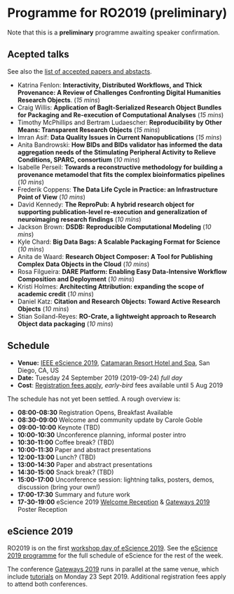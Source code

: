 # Programme for RO2019 (preliminary)

Note that this is a **preliminary** programme awaiting speaker confirmation.

## Acepted talks

See also the [list of accepted papers and abstacts](/ro2019/proceedings).

* Katrina Fenlon: **Interactivity, Distributed Workflows, and Thick Provenance: A Review of Challenges Confronting Digital Humanities Research Objects**. (_15 mins_)
* Craig Willis: **Application of BagIt-Serialized Research Object Bundles for Packaging and Re-execution of Computational Analyses** (_15 mins_)
* Timothy McPhillips and Bertram Ludaescher: **Reproducibility by Other Means: Transparent Research Objects** (_15 mins_)
* Imran Asif: **Data Quality Issues in Current Nanopublications** (_15 mins_)
* Anita Bandrowski: **How BIDs and BIDs validator has informed the data aggregation needs of the Stimulating Peripheral Activity to Relieve Conditions, SPARC, consortium** (_10 mins_)
* Isabelle Perseil: **Towards a reconstructive methodology for building a provenance metamodel that fits the complex bioinformatics pipelines** (_10 mins_)
* Frederik Coppens: **The Data Life Cycle in Practice: an Infrastructure Point of View** (_10 mins_)
* David Kennedy: **The ReproPub: A hybrid research object for supporting publication-level re-execution and generalization of neuroimaging research findings** (_10 mins_)
* Jackson Brown: **DSDB: Reproducible Computational Modeling** (_10 mins_)
* Kyle Chard:	**Big Data Bags: A Scalable Packaging Format for Science** (_10 mins_)
* Anita de Waard: **Research Object Composer: A Tool for Publishing Complex Data Objects in the Cloud** (_10 mins_)
* Rosa Filgueira:	**DARE Platform: Enabling Easy Data-Intensive Workflow Composition and Deployment** (_10 mins_)
* Kristi Holmes: **Architecting Attribution: expanding the scope of academic credit** (_10 mins_)
* Daniel Katz: **Citation and Research Objects: Toward Active Research Objects** (_10 mins_)
* Stian Soiland-Reyes: **RO-Crate, a lightweight approach to Research Object data packaging** (_10 mins_)

## Schedule

* **Venue:** [IEEE eScience 2019](https://escience2019.sdsc.edu/workshops), [Catamaran Resort Hotel and Spa](https://escience2019.sdsc.edu/venue), San Diego, CA, US
* **Date:** Tuesday 24 September 2019 (2019-09-24) _full day_
* **Cost**: [Registration fees apply](https://escience2019.sdsc.edu/registration), _early-bird_ fees available until 5 Aug 2019

The schedule has not yet been settled. A rough overview is:

* **08:00-08:30** Registration Opens, Breakfast Available
* **08:30-09:00** Welcome and community update by Carole Goble
* **09:00-10:00** Keynote (TBD)
* **10:00-10:30** Unconference planning, informal poster intro
* **10:30-11:00** Coffee break? (TBD)
* **10:00-11:30** Paper and abstract presentations
* **12:00-13:00** Lunch? (TBD)
* **13:00-14:30** Paper and abstract presentations
* **14:30-15:00** Snack break? (TBD)
* **15:00-17:00** Unconference session: lightning talks, posters, demos, discussion (bring your own!)
* **17:00-17:30** Summary and future work
* **17-30-19:00** eScience 2019 [Welcome Reception](https://escience2019.sdsc.edu/program) & [Gateways 2019](https://sciencegateways.org/web/gateways2019/) Poster Reception

## eScience 2019

RO2019 is on the first [workshop day of eScience 2019](https://escience2019.sdsc.edu/workshops). See the [eScience 2019 programme](https://escience2019.sdsc.edu/program) for the full schedule of eScience for the rest of the week.

The conference [Gateways 2019](https://sciencegateways.org/web/gateways2019/) runs in parallel at the same venue, which include [tutorials](https://sciencegateways.org/web/gateways2019/program/schedule) on Monday 23 Sept 2019. Additional registration fees apply to attend both conferences.
